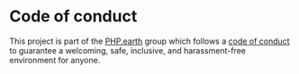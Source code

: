 # Code of conduct

This project is part of the [PHP.earth](https://php.earth) group which follows a
[code of conduct](https://coc.php.earth) to guarantee a welcoming, safe,
inclusive, and harassment-free environment for anyone.
